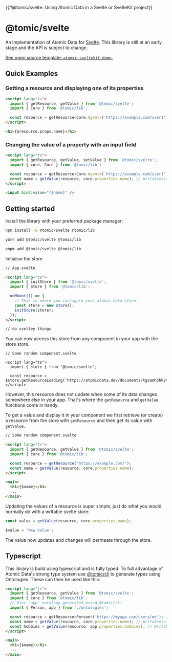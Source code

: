 {{#@tomic/svelte: Using Atomic Data in a Svelte or SvelteKit project}}

# @tomic/svelte

An implementation of Atomic Data for [Svelte](https://svelte.dev/).
This library is still at an early stage and the API is subject to change.

[See open source template: `atomic-sveltekit-demo`.](https://github.com/atomicdata-dev/atomic-sveltekit-demo)

## Quick Examples

### Getting a resource and displaying one of its properties

```html
<script lang="ts">
  import { getResource, getValue } from '@tomic/svelte';
  import { Core } from '@tomic/lib';

  const resource = getResource<Core.Agent>('https://example.com/user1');
</script>

<h1>{$resource.props.name}</h1>
```

### Changing the value of a property with an input field

```html
<script lang="ts">
  import { getResource, getValue, setValue } from '@tomic/svelte';
  import { core, Core } from '@tomic/lib';

  const resource = getResource<Core.Agent>('https://example.com/user1');
  const name = getValue(resource, core.properties.name); // Writable<string>
</script>

<input bind:value="{$name}" />
```

## Getting started

Install the library with your preferred package manager:

```sh
npm install -S @tomic/svelte @tomic/lib
```

```sh
yarn add @tomic/svelte @tomic/lib
```

```sh
pnpm add @tomic/svelte @tomic/lib
```

Initialise the store

```html
// App.svelte

<script lang="ts">
  import { initStore } from '@tomic/svelte';
  import { Store } from '@tomic/lib';

  onMount(() => {
    // This is where you configure your atomic data store.
    const store = new Store();
    initStore(store);
  });
</script>

// do sveltey things
```

You can now access this store from any component in your app with the store store.

```svelte
// Some random component.svelte

<script lang="ts">
  import { store } from '@tomic/svelte';

  const resource = $store.getResourceLoading('https://atomicdata.dev/documents/tgzamh5hk2t');
</script>
```

However, this resource does not update when some of its data changes somewhere else in your app.
That's where the `getResource` and `getValue` functions come in handy.

To get a value and display it in your component we first retrieve (or create) a resource from the store with `getResource` and then get its value with `getValue`.

```html
// Some random component.svelte

<script lang="ts">
  import { getResource, getValue } from '@tomic/svelte';
  import { core } from '@tomic/lib';

  const resource = getResource('https://example.com/');
  const name = getValue(resource, core.properties.name);
</script>

<main>
  <h1>{$name}</h1>
  ...
</main>
```

Updating the values of a resource is super simple, just do what you would normally do with a writable svelte store:

```ts
const value = getValue(resource, core.properties.name);

$value = 'New Value';
```

The value now updates and changes will permeate through the store.

## Typescript

This library is build using typescript and is fully typed. To full advantage of Atomic Data's strong type system use [@tomic/cli](https://www.npmjs.com/package/@tomic/cli) to generate types using Ontologies. These can then be used like this:

```html
<script lang="ts">
  import { getResource, getValue } from '@tomic/svelte';
  import { core } from '@tomic/lib';
  // User 'app' ontology generated using @tomic/cli
  import { Person, app } from './ontologies';

  const resource = getResource<Person>('https://myapp.com/users/me'); // Readable<Resource<Person>>
  const name = getValue(resource, core.properties.name); // Writable<string>
  const hobbies = getValue(resource, app.properties.hobbies); // Writable<string[]>
</script>

<main>
  <h1>{$name}</h1>
  ...
</main>
```
